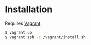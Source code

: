 # Installation

Requires [Vagrant](http://www.vagrantup.com/)

```bash
$ vagrant up
$ vagrant ssh -c /vagrant/install.sh
```

